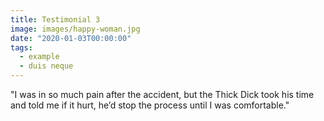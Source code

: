 ```yaml
---
title: Testimonial 3
image: images/happy-woman.jpg
date: "2020-01-03T00:00:00"
tags:
  - example
  - duis neque
---
```

"I was in so much pain after the accident, but the Thick Dick took his time and told me if it hurt, he’d stop the process until I was comfortable."